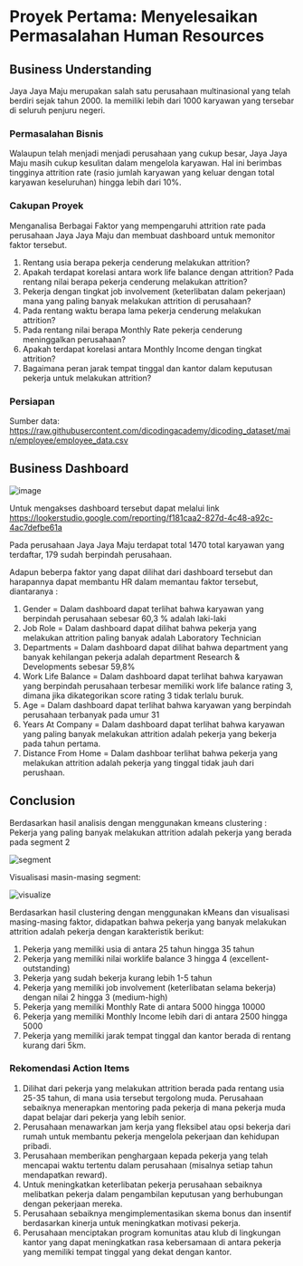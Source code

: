 # Proyek Pertama: Menyelesaikan Permasalahan Human Resources

## Business Understanding
Jaya Jaya Maju merupakan salah satu perusahaan multinasional yang telah berdiri sejak tahun 2000. Ia memiliki lebih dari 1000 karyawan yang tersebar di seluruh penjuru negeri. 

### Permasalahan Bisnis
Walaupun telah menjadi menjadi perusahaan yang cukup besar, Jaya Jaya Maju masih cukup kesulitan dalam mengelola karyawan. Hal ini berimbas tingginya attrition rate (rasio jumlah karyawan yang keluar dengan total karyawan keseluruhan) hingga lebih dari 10%.

### Cakupan Proyek
Menganalisa Berbagai Faktor yang mempengaruhi attrition rate pada perusahaan Jaya Jaya Maju dan membuat dashboard untuk memonitor faktor tersebut.
1. Rentang usia berapa pekerja cenderung melakukan attrition?
2. Apakah terdapat korelasi antara work life balance dengan attrition? Pada rentang nilai berapa pekerja cenderung melakukan attrition?
3. Pekerja dengan tingkat job involvement (keterlibatan dalam pekerjaan) mana yang paling banyak melakukan attrition di perusahaan?
4. Pada rentang waktu berapa lama pekerja cenderung melakukan attrition?
5. Pada rentang nilai berapa Monthly Rate pekerja cenderung meninggalkan perusahaan?
6. Apakah terdapat korelasi antara Monthly Income dengan tingkat attrition?
7. Bagaimana peran jarak tempat tinggal dan kantor dalam keputusan pekerja untuk melakukan attrition?

### Persiapan
Sumber data: https://raw.githubusercontent.com/dicodingacademy/dicoding_dataset/main/employee/employee_data.csv


## Business Dashboard
![image](https://github.com/astriwidyastiti/human_resources_analysis/assets/81604461/c3675c91-7ba8-4b2a-ac2a-ae4d96c05724)

Untuk mengakses dashboard tersebut dapat melalui link https://lookerstudio.google.com/reporting/f181caa2-827d-4c48-a92c-4ac7defbe61a

Pada perusahaan Jaya Jaya Maju terdapat total 1470 total karyawan yang terdaftar, 179 sudah berpindah perusahaan.

Adapun beberpa faktor yang dapat dilihat dari dashboard tersebut dan harapannya dapat membantu HR dalam memantau faktor tersebut, diantaranya :

1. Gender = Dalam dashboard dapat terlihat bahwa karyawan yang berpindah perusahaan sebesar 60,3 % adalah laki-laki
2. Job Role = Dalam dashboard dapat dilihat bahwa pekerja yang melakukan attrition paling banyak adalah Laboratory Technician
3. Departments = Dalam dashboard dapat dilihat bahwa department yang banyak kehilangan pekerja adalah department Research & Developments sebesar 59,8%
4. Work Life Balance = Dalam dashboard dapat terlihat bahwa karyawan yang berpindah perusahaan terbesar memiliki work life balance rating 3, dimana jika dikategorikan score rating 3 tidak terlalu buruk.
5. Age = Dalam dashboard dapat terlihat bahwa karyawan yang berpindah perusahaan terbanyak pada umur 31
6. Years At Company = Dalam dashboard dapat terlihat bahwa karyawan yang paling banyak melakukan attrition adalah pekerja yang bekerja pada tahun pertama.
7. Distance From Home = Dalam dashboar terlihat bahwa pekerja yang melakukan attrition adalah pekerja yang tinggal tidak jauh dari perushaan.

## Conclusion
Berdasarkan hasil analisis dengan menggunakan kmeans clustering : Pekerja yang paling banyak melakukan attrition adalah pekerja yang berada pada segment 2

![segment](https://github.com/astriwidyastiti/human_resources_analysis/assets/81604461/36eeaf1b-d17e-43c2-b214-60384e3d5410)

Visualisasi masin-masing segment:

![visualize](https://github.com/astriwidyastiti/human_resources_analysis/assets/81604461/b13845b5-9eae-44ee-b5ca-ea207a5d4a97)


Berdasarkan hasil clustering dengan menggunakan kMeans dan visualisasi masing-masing faktor, didapatkan bahwa pekerja yang banyak melakukan attrition adalah pekerja dengan karakteristik berikut:
1. Pekerja yang memiliki usia di antara 25 tahun hingga 35 tahun
2. Pekerja yang memiliki nilai worklife balance 3 hingga 4 (excellent-outstanding)
3. Pekerja yang sudah bekerja kurang lebih 1-5 tahun
4. Pekerja yang memiliki job involvement (keterlibatan selama bekerja) dengan nilai 2 hingga 3 (medium-high)
5. Pekerja yang memiliki Monthly Rate di antara 5000 hingga 10000
6. Pekerja yang memiliki Monthly Income lebih dari di antara 2500 hingga 5000
7. Pekerja yang memiliki jarak tempat tinggal dan kantor berada di rentang kurang dari 5km.

### Rekomendasi Action Items
1. Dilihat dari pekerja yang melakukan attrition berada pada rentang usia 25-35 tahun, di mana usia tersebut tergolong muda. Perusahaan sebaiknya menerapkan mentoring pada pekerja di mana pekerja muda dapat belajar dari pekerja yang lebih senior.
2. Perusahaan menawarkan jam kerja yang fleksibel atau opsi bekerja dari rumah untuk membantu pekerja mengelola pekerjaan dan kehidupan pribadi.
3. Perusahaan memberikan penghargaan kepada pekerja yang telah mencapai waktu tertentu dalam perusahaan (misalnya setiap tahun mendapatkan reward).
4. Untuk meningkatkan keterlibatan pekerja perusahaan sebaiknya melibatkan pekerja dalam pengambilan keputusan yang berhubungan dengan pekerjaan mereka.
5. Perusahaan sebaiknya mengimplementasikan skema bonus dan insentif berdasarkan kinerja untuk meningkatkan motivasi pekerja.
6. Perusahaan menciptakan program komunitas atau klub di lingkungan kantor yang dapat meningkatkan rasa kebersamaan di antara pekerja yang memiliki tempat tinggal yang dekat dengan kantor.
